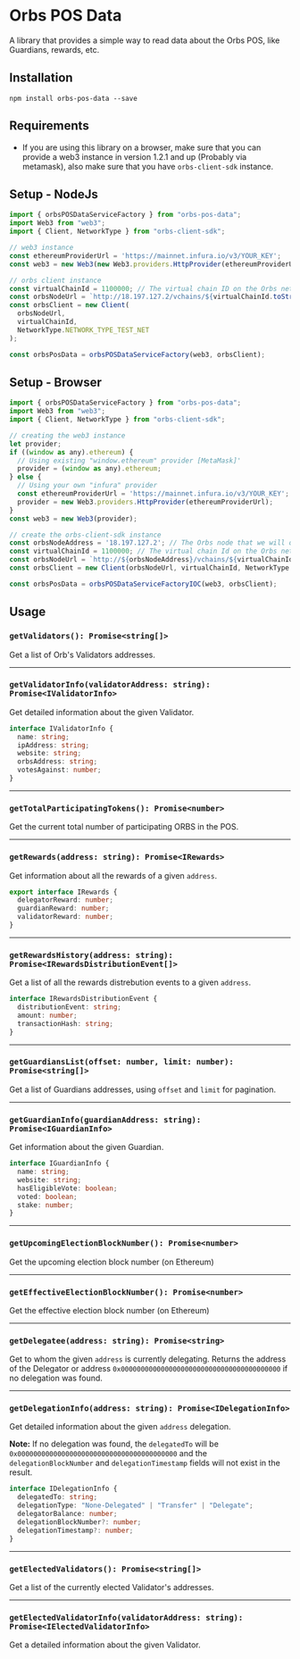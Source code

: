 # Orbs POS Data
A library that provides a simple way to read data about the Orbs POS, like Guardians, rewards, etc.

## Installation
`npm install orbs-pos-data --save`

## Requirements
* If you are using this library on a browser, make sure that you can provide a web3 instance in version 1.2.1 and up (Probably via metamask), also make sure that you have `orbs-client-sdk` instance.

## Setup - NodeJs

```js
import { orbsPOSDataServiceFactory } from "orbs-pos-data";
import Web3 from "web3";
import { Client, NetworkType } from "orbs-client-sdk";

// web3 instance
const ethereumProviderUrl = 'https://mainnet.infura.io/v3/YOUR_KEY';	// The Ethereum that we will query
const web3 = new Web3(new Web3.providers.HttpProvider(ethereumProviderUrl));

// orbs client instance
const virtualChainId = 1100000; // The virtual chain ID on the Orbs network
const orbsNodeUrl = `http://18.197.127.2/vchains/${virtualChainId.toString()}`;
const orbsClient = new Client(
  orbsNodeUrl,
  virtualChainId,
  NetworkType.NETWORK_TYPE_TEST_NET
);

const orbsPosData = orbsPOSDataServiceFactory(web3, orbsClient);
```

## Setup - Browser

```js
import { orbsPOSDataServiceFactory } from "orbs-pos-data";
import Web3 from "web3";
import { Client, NetworkType } from "orbs-client-sdk";

// creating the web3 instance
let provider;
if ((window as any).ethereum) {
  // Using existing "window.ethereum" provider [MetaMask]'
  provider = (window as any).ethereum;
} else {
  // Using your own "infura" provider
  const ethereumProviderUrl = 'https://mainnet.infura.io/v3/YOUR_KEY';
  provider = new Web3.providers.HttpProvider(ethereumProviderUrl);
}
const web3 = new Web3(provider);

// create the orbs-client-sdk instance
const orbsNodeAddress = '18.197.127.2';	// The Orbs node that we will query
const virtualChainId = 1100000;	// The virtual chain Id on the Orbs network
const orbsNodeUrl = `http://${orbsNodeAddress}/vchains/${virtualChainId.toString()}`;
const orbsClient = new Client(orbsNodeUrl, virtualChainId, NetworkType.NETWORK_TYPE_TEST_NET);

const orbsPosData = orbsPOSDataServiceFactoryIOC(web3, orbsClient);
```

## Usage

### `getValidators(): Promise<string[]>`

Get a list of Orb's Validators addresses.

---

### `getValidatorInfo(validatorAddress: string): Promise<IValidatorInfo>`

Get detailed information about the given Validator.

```ts
interface IValidatorInfo {
  name: string;
  ipAddress: string;
  website: string;
  orbsAddress: string;
  votesAgainst: number;
}
```

---

### `getTotalParticipatingTokens(): Promise<number>`

Get the current total number of participating ORBS in the POS.

---

### `getRewards(address: string): Promise<IRewards>`

Get information about all the rewards of a given `address`.

```ts
export interface IRewards {
  delegatorReward: number;
  guardianReward: number;
  validatorReward: number;
}
```

---

### `getRewardsHistory(address: string): Promise<IRewardsDistributionEvent[]>`

Get a list of all the rewards distrebution events to a given `address`.

```ts
interface IRewardsDistributionEvent {
  distributionEvent: string;
  amount: number;
  transactionHash: string;
}
```

---

### `getGuardiansList(offset: number, limit: number): Promise<string[]>`

Get a list of Guardians addresses, using `offset` and `limit` for pagination.

---

### `getGuardianInfo(guardianAddress: string): Promise<IGuardianInfo>`

Get information about the given Guardian.

```ts
interface IGuardianInfo {
  name: string;
  website: string;
  hasEligibleVote: boolean;
  voted: boolean;
  stake: number;
}
```

---

### `getUpcomingElectionBlockNumber(): Promise<number>`

Get the upcoming election block number (on Ethereum)

---

### `getEffectiveElectionBlockNumber(): Promise<number>`

Get the effective election block number (on Ethereum)

---

### `getDelegatee(address: string): Promise<string>`

Get to whom the given `address` is currently delegating. Returns the address of the Delegator or address `0x0000000000000000000000000000000000000000` if no delegation was found.

---

### `getDelegationInfo(address: string): Promise<IDelegationInfo>`

Get detailed information about the given `address` delegation.

**Note:** If no delegation was found, the `delegatedTo` will be `0x0000000000000000000000000000000000000000` and the `delegationBlockNumber` and `delegationTimestamp` fields will not exist in the result.

```ts
interface IDelegationInfo {
  delegatedTo: string;
  delegationType: "None-Delegated" | "Transfer" | "Delegate";
  delegatorBalance: number;
  delegationBlockNumber?: number;
  delegationTimestamp?: number;
}
```

---

### `getElectedValidators(): Promise<string[]>`

Get a list of the currently elected Validator's addresses.

---

### `getElectedValidatorInfo(validatorAddress: string): Promise<IElectedValidatorInfo>`

Get a detailed information about the given Validator.
